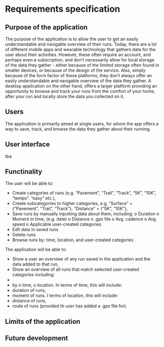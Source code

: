 # Requirements specification

## Purpose of the application

The purpose of the application is to allow the user to get an easily understandable and navigable overview of their runs. Today, there are a lot of different mobile apps and wearable 
technology that gathers data for the user about their activities. However, these often require an account, and perhaps even a subscription, and don't necessarily allow for local storage
of the data they gather - either because of the limited storage often found in smaller devices, or because of the design of the service. Also, simply because of the form factor of these 
platforms, they don’t always offer an easily understandable and navigable overview of the data they gather. A desktop application on the other hand, offers a larger platform 
providing an opportunity to browse and track your runs from the comfort of your home, after your run and locally store the data you collected on it.

## Users

The application is primarily aimed at single users, for whom the app offers a way to save, track, and browse the data they gather about their running.

## User interface

tba

## Functinality

The user will be able to:
-	Create categories of runs (e.g. “Pavement”, “Trail”, “Track”, “5K”, “10K”, “tempo”. “easy” etc.),
-	Create subcategories to higher categories, e.g. “Surface” = {“Pavement”, “Trail”, “Track”}, “Distance” = {“5K”, “10K”},
-	Save runs by manually inputting data about them, including:
  o	Duration
  o	Moment in time, (e.g. date)
  o	Distance
  o	.gpx file
  o	Avg. cadence
  o	Avg. speed
  o	Applicable user-created categories
-	Edit data in saved runs
- Delete runs
-	Browse runs by:
  time, location, and user-created categories

The application will be able to:
-	Show a user an overview of any run saved in the application and the data added to that run,
-	Show an overview of all runs that match selected user-created categories including: 
-	
-	by
o	time, 
o	location.
In terms of time, this will include:
-	duration of runs,
-	moment of runs.
I terms of location, this will include:
-	distance of runs,
-	route of runs (provided th user has  added a .gpx file for).



## Limits of the application

## Future development
